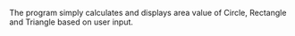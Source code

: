 The program simply calculates and displays area value of Circle, Rectangle and Triangle based on user input.
